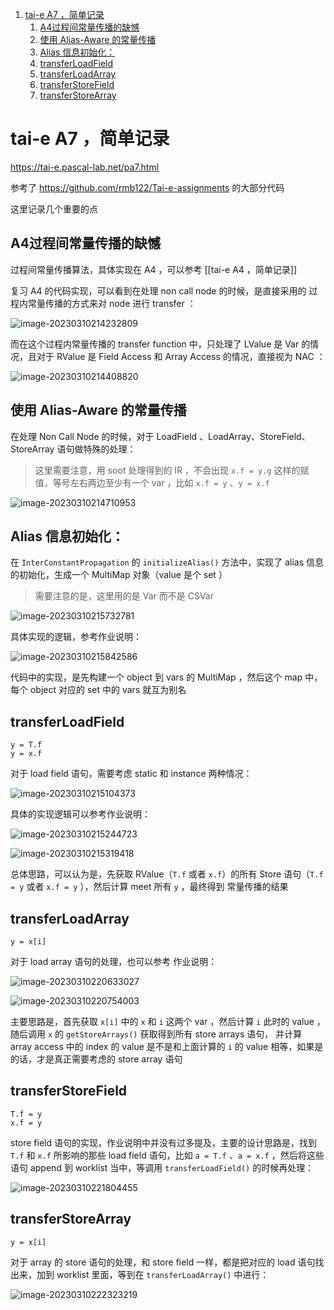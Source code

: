 <!-- toc -->

1. [tai-e A7 ，简单记录](#)
    1. [A4过程间常量传播的缺憾](#)
    2. [使用 Alias-Aware 的常量传播](#)
    3. [Alias 信息初始化：](#)
    4. [transferLoadField](#)
    5. [transferLoadArray](#)
    6. [transferStoreField](#)
    7. [transferStoreArray](#)

<!-- tocstop -->

# tai-e A7 ，简单记录

https://tai-e.pascal-lab.net/pa7.html

参考了 https://github.com/rmb122/Tai-e-assignments 的大部分代码

这里记录几个重要的点

## A4过程间常量传播的缺憾

过程间常量传播算法，具体实现在 A4 ，可以参考 [[tai-e A4 ，简单记录]]

复习 A4 的代码实现，可以看到在处理 non call node 的时候，是直接采用的 过程内常量传播的方式来对 node 进行 transfer ：

![image-20230310214232809](https://raw.githubusercontent.com/1nhann/hub/master/data/blog/2023/03/image-20230310214232809.png)

而在这个过程内常量传播的 transfer function 中，只处理了 LValue 是 Var 的情况，且对于 RValue 是 Field Access 和 Array Access 的情况，直接视为 NAC ：

![image-20230310214408820](https://raw.githubusercontent.com/1nhann/hub/master/data/blog/2023/03/image-20230310214408820.png)







## 使用 Alias-Aware 的常量传播

在处理 Non Call Node 的时候，对于 LoadField 、LoadArray、StoreField、StoreArray 语句做特殊的处理：

> 这里需要注意，用 soot 处理得到的 IR ，不会出现 `x.f = y.g` 这样的赋值，等号左右两边至少有一个 var ，比如 `x.f = y` 、`y = x.f`

![image-20230310214710953](https://raw.githubusercontent.com/1nhann/hub/master/data/blog/2023/03/image-20230310214710953.png)





## Alias 信息初始化：

在 `InterConstantPropagation` 的 `initializeAlias()` 方法中，实现了 alias 信息的初始化，生成一个 MultiMap 对象（value 是个 set ）

> 需要注意的是，这里用的是 Var 而不是 CSVar 

![image-20230310215732781](https://raw.githubusercontent.com/1nhann/hub/master/data/blog/2023/03/image-20230310215732781.png)

具体实现的逻辑，参考作业说明：

![image-20230310215842586](https://raw.githubusercontent.com/1nhann/hub/master/data/blog/2023/03/image-20230310215842586.png)

代码中的实现，是先构建一个 object 到 vars 的 MultiMap ，然后这个 map 中，每个 object 对应的 set 中的 vars 就互为别名



## transferLoadField

```
y = T.f
y = x.f
```

对于 load field 语句，需要考虑 static 和 instance 两种情况：

![image-20230310215104373](https://raw.githubusercontent.com/1nhann/hub/master/data/blog/2023/03/image-20230310215104373.png)

具体的实现逻辑可以参考作业说明：

![image-20230310215244723](https://raw.githubusercontent.com/1nhann/hub/master/data/blog/2023/03/image-20230310215244723.png)

![image-20230310215319418](https://raw.githubusercontent.com/1nhann/hub/master/data/blog/2023/03/image-20230310215319418.png)



总体思路，可以认为是，先获取 RValue（`T.f` 或者 `x.f`）的所有 Store 语句（`T.f = y` 或者 `x.f = y` ），然后计算 meet 所有 `y` ，最终得到 常量传播的结果





## transferLoadArray

```
y = x[i]
```

对于 load array 语句的处理，也可以参考 作业说明：

![image-20230310220633027](https://raw.githubusercontent.com/1nhann/hub/master/data/blog/2023/03/image-20230310220633027.png)

![image-20230310220754003](https://raw.githubusercontent.com/1nhann/hub/master/data/blog/2023/03/image-20230310220754003.png)



主要思路是，首先获取 `x[i]` 中的 `x` 和 `i` 这两个 var ，然后计算 `i` 此时的 value ，随后调用 `x` 的 `getStoreArrays()` 获取得到所有 store arrays 语句， 并计算 array access 中的 index 的 value 是不是和上面计算的 `i` 的 value 相等，如果是的话，才是真正需要考虑的 store array 语句



## transferStoreField

```
T.f = y
x.f = y
```

store field 语句的实现，作业说明中并没有过多提及，主要的设计思路是，找到 `T.f` 和 `x.f` 所影响的那些 load field 语句，比如  `a = T.f` 、`a = x.f` ，然后将这些语句 append 到 worklist 当中，等调用 `transferLoadField()` 的时候再处理：

![image-20230310221804455](https://raw.githubusercontent.com/1nhann/hub/master/data/blog/2023/03/image-20230310221804455.png)



## transferStoreArray

```
y = x[i]
```

对于 array 的 store 语句的处理，和 store field 一样，都是把对应的 load 语句找出来，加到 worklist 里面，等到在 `transferLoadArray()` 中进行：

![image-20230310222323219](https://raw.githubusercontent.com/1nhann/hub/master/data/blog/2023/03/image-20230310222323219.png)
